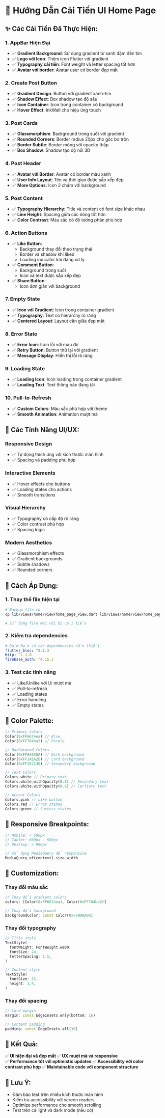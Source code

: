 # 🎨 Hướng Dẫn Cải Tiến UI Home Page

## ✨ Các Cải Tiến Đã Thực Hiện:

### 1. **AppBar Hiện Đại**
- ✅ **Gradient Background**: Sử dụng gradient từ xanh đậm đến tím
- ✅ **Logo với Icon**: Thêm icon Flutter với gradient
- ✅ **Typography cải tiến**: Font weight và letter spacing tốt hơn
- ✅ **Avatar với border**: Avatar user có border đẹp mắt

### 2. **Create Post Button**
- ✅ **Gradient Design**: Button với gradient xanh-tím
- ✅ **Shadow Effect**: Box shadow tạo độ sâu
- ✅ **Icon Container**: Icon trong container có background
- ✅ **Hover Effect**: InkWell cho hiệu ứng touch

### 3. **Post Cards**
- ✅ **Glassmorphism**: Background trong suốt với gradient
- ✅ **Rounded Corners**: Border radius 20px cho góc bo tròn
- ✅ **Border Subtle**: Border mỏng với opacity thấp
- ✅ **Box Shadow**: Shadow tạo độ nổi 3D

### 4. **Post Header**
- ✅ **Avatar với Border**: Avatar có border màu xanh
- ✅ **User Info Layout**: Tên và thời gian được sắp xếp đẹp
- ✅ **More Options**: Icon 3 chấm với background

### 5. **Post Content**
- ✅ **Typography Hierarchy**: Title và content có font size khác nhau
- ✅ **Line Height**: Spacing giữa các dòng tốt hơn
- ✅ **Color Contrast**: Màu sắc có độ tương phản phù hợp

### 6. **Action Buttons**
- ✅ **Like Button**: 
  - Background thay đổi theo trạng thái
  - Border và shadow khi liked
  - Loading indicator khi đang xử lý
- ✅ **Comment Button**: 
  - Background trong suốt
  - Icon và text được sắp xếp đẹp
- ✅ **Share Button**: 
  - Icon đơn giản với background

### 7. **Empty State**
- ✅ **Icon với Gradient**: Icon trong container gradient
- ✅ **Typography**: Text có hierarchy rõ ràng
- ✅ **Centered Layout**: Layout căn giữa đẹp mắt

### 8. **Error State**
- ✅ **Error Icon**: Icon lỗi với màu đỏ
- ✅ **Retry Button**: Button thử lại với gradient
- ✅ **Message Display**: Hiển thị lỗi rõ ràng

### 9. **Loading State**
- ✅ **Loading Icon**: Icon loading trong container gradient
- ✅ **Loading Text**: Text thông báo đang tải

### 10. **Pull-to-Refresh**
- ✅ **Custom Colors**: Màu sắc phù hợp với theme
- ✅ **Smooth Animation**: Animation mượt mà

## 🎯 Các Tính Năng UI/UX:

### **Responsive Design**
- ✅ Tự động thích ứng với kích thước màn hình
- ✅ Spacing và padding phù hợp

### **Interactive Elements**
- ✅ Hover effects cho buttons
- ✅ Loading states cho actions
- ✅ Smooth transitions

### **Visual Hierarchy**
- ✅ Typography có cấp độ rõ ràng
- ✅ Color contrast phù hợp
- ✅ Spacing logic

### **Modern Aesthetics**
- ✅ Glassmorphism effects
- ✅ Gradient backgrounds
- ✅ Subtle shadows
- ✅ Rounded corners

## 🚀 Cách Áp Dụng:

### 1. **Thay thế file hiện tại**
```bash
# Backup file cũ
cp lib/views/home/view/home_page_view.dart lib/views/home/view/home_page_view_backup.dart

# Sử dụng file mới với UI cải tiến
```

### 2. **Kiểm tra dependencies**
```yaml
# Đảm bảo có các dependencies cần thiết
flutter_bloc: ^8.1.3
http: ^1.1.0
firebase_auth: ^4.15.3
```

### 3. **Test các tính năng**
- ✅ Like/Unlike với UI mượt mà
- ✅ Pull-to-refresh
- ✅ Loading states
- ✅ Error handling
- ✅ Empty states

## 🎨 Color Palette:

```dart
// Primary Colors
Color(0xFF667eea) // Blue
Color(0xFF764ba2) // Purple

// Background Colors
Color(0xFF0A0A0A) // Dark background
Color(0xFF1A1A2E) // Card background
Color(0xFF16213E) // Secondary background

// Text Colors
Colors.white // Primary text
Colors.white.withOpacity(0.8) // Secondary text
Colors.white.withOpacity(0.6) // Tertiary text

// Accent Colors
Colors.pink // Like button
Colors.red // Error states
Colors.green // Success states
```

## 📱 Responsive Breakpoints:

```dart
// Mobile: < 600px
// Tablet: 600px - 900px  
// Desktop: > 900px

// Sử dụng MediaQuery để responsive
MediaQuery.of(context).size.width
```

## 🔧 Customization:

### **Thay đổi màu sắc**
```dart
// Thay đổi gradient colors
colors: [Color(0xFF667eea), Color(0xFF764ba2)]

// Thay đổi background
backgroundColor: const Color(0xFF0A0A0A)
```

### **Thay đổi typography**
```dart
// Title style
TextStyle(
  fontWeight: FontWeight.w800,
  fontSize: 24,
  letterSpacing: 1.5,
)

// Content style  
TextStyle(
  fontSize: 15,
  height: 1.4,
)
```

### **Thay đổi spacing**
```dart
// Card margin
margin: const EdgeInsets.only(bottom: 16)

// Content padding
padding: const EdgeInsets.all(16)
```

## 🎉 Kết Quả:

✅ **UI hiện đại và đẹp mắt**
✅ **UX mượt mà và responsive**  
✅ **Performance tốt với optimistic updates**
✅ **Accessibility với color contrast phù hợp**
✅ **Maintainable code với component structure**

## 📝 Lưu Ý:

- Đảm bảo test trên nhiều kích thước màn hình
- Kiểm tra accessibility với screen readers
- Optimize performance cho smooth scrolling
- Test trên cả light và dark mode (nếu có) 